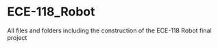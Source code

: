 # ECE-118_Robot
All files and folders including the construction of the ECE-118 Robot final project
